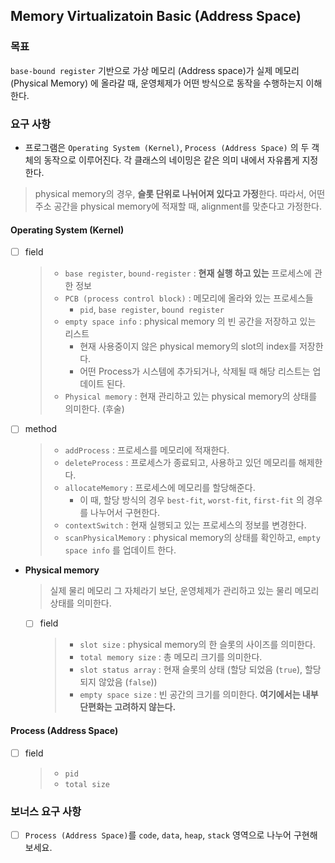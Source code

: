 ## Memory Virtualizatoin Basic (Address Space)

### 목표

`base-bound register` 기반으로 가상 메모리 (Address space)가 실제 메모리 (Physical Memory) 에 올라갈 때,
운영체제가 어떤 방식으로 동작을 수행하는지 이해한다.

### 요구 사항

- 프로그램은 `Operating System (Kernel)`, `Process (Address Space)` 의 두 객체의 동작으로 이루어진다. 각 클래스의 네이밍은 같은 의미 내에서 자유롭게 지정한다.

> physical memory의 경우, **슬롯 단위로 나뉘어져 있다고 가정**한다.
> 따라서, 어떤 주소 공간을 physical memory에 적재할 때, alignment를 맞춘다고 가정한다.

#### Operating System (Kernel)

- [ ] field

  > - `base register`, `bound-register` : **현재 실행 하고 있는** 프로세스에 관한 정보
  > - `PCB (process control block)` : 메모리에 올라와 있는 프로세스들
  >   - `pid`, `base register`, `bound register`
  > - `empty space info` : physical memory 의 빈 공간을 저장하고 있는 리스트
  >   - 현재 사용중이지 않은 physical memory의 slot의 index를 저장한다.
  >   - 어떤 Process가 시스템에 추가되거나, 삭제될 때 해당 리스트는 업데이트 된다.
  > - `Physical memory` : 현재 관리하고 있는 physical memory의 상태를 의미한다. (후술)

- [ ] method

  > - `addProcess` : 프로세스를 메모리에 적재한다.
  > - `deleteProcess` : 프로세스가 종료되고, 사용하고 있던 메모리를 해제한다.
  > - `allocateMemory` : 프로세스에 메모리를 할당해준다.
  >   - 이 때, 할당 방식의 경우 `best-fit`, `worst-fit`, `first-fit` 의 경우를 나누어서 구현한다.
  > - `contextSwitch` : 현재 실행되고 있는 프로세스의 정보를 변경한다.
  > - `scanPhysicalMemory` : physical memory의 상태를 확인하고, `empty space info` 를 업데이트 한다.

- **Physical memory**

  > 실제 물리 메모리 그 자체라기 보단, 운영체제가 관리하고 있는 물리 메모리 상태를 의미한다.

  - [ ] field

    > - `slot size` : physical memory의 한 슬롯의 사이즈를 의미한다.
    > - `total memory size` : 총 메모리 크기를 의미한다.
    > - `slot status array` : 현재 슬롯의 상태 (할당 되었음 (`true`), 할당되지 않았음 (`false`))
    > - `empty space size` : 빈 공간의 크기를 의미한다. **여기에서는 내부 단편화는 고려하지 않는다.**

#### Process (Address Space)

- [ ] field

  > - `pid`
  > - `total size`

### 보너스 요구 사항

- [ ] `Process (Address Space)`를 `code`, `data`, `heap`, `stack` 영역으로 나누어 구현해보세요.
